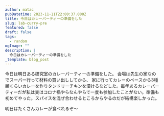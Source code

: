```yaml
---
author: matac
pubDatetime: 2023-11-11T22:00:37.000Z
title: 今日はカレーパーティーの準備をした
slug: lab-curry-pre
featured: false
draft: false
tags:
  - random
ogImage: ""
description: |
  今日はカレーパーティーの準備をした
_template: blog_post
---
```


今日は明日ある研究室のカレーパーティーの準備をした。
会場は先生の家なのでスーパー行って材料の買い出ししてから、
家に行ってカレーのベースから3種類くらいカレーを作りタンドリーチキンを漬けるなどした。毎年あるカレーパーティーだが私は実はコロナ禍やらなんやらで一度も参加したことがない。準備も初めてやった。スパイスを混ぜ合わせるところからやるのだが結構楽しかった。

明日はたくさんカレーが食べれるぞ〜
